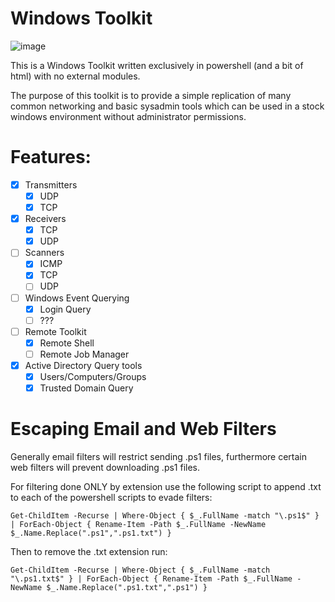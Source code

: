 # Windows Toolkit

![image](https://github.com/user-attachments/assets/5054e53f-2bc2-48cf-8075-d72aac006d32)

This is a Windows Toolkit written exclusively in powershell (and a bit of html) with no external modules.

The purpose of this toolkit is to provide a simple replication of many common networking and basic sysadmin tools which can be used in a stock windows environment without administrator permissions.

# Features:
- [x] Transmitters
    - [X] UDP
    - [X] TCP
- [X] Receivers
    - [X] TCP
    - [X] UDP 
- [ ] Scanners
    - [X] ICMP
    - [X] TCP
    - [ ] UDP
- [ ] Windows Event Querying
    - [X] Login Query
    - [ ] ??? 
- [ ] Remote Toolkit
    - [X] Remote Shell
    - [ ] Remote Job Manager 
- [X] Active Directory Query tools
    - [X] Users/Computers/Groups
    - [X] Trusted Domain Query

# Escaping Email and Web Filters

Generally email filters will restrict sending .ps1 files, furthermore certain web filters will prevent downloading .ps1 files.

For filtering done ONLY by extension use the following script to append .txt to each of the powershell scripts to evade filters:

```
Get-ChildItem -Recurse | Where-Object { $_.FullName -match "\.ps1$" } | ForEach-Object { Rename-Item -Path $_.FullName -NewName $_.Name.Replace(".ps1",".ps1.txt") }
```

Then to remove the .txt extension run:

```
Get-ChildItem -Recurse | Where-Object { $_.FullName -match "\.ps1.txt$" } | ForEach-Object { Rename-Item -Path $_.FullName -NewName $_.Name.Replace(".ps1.txt",".ps1") }
```
